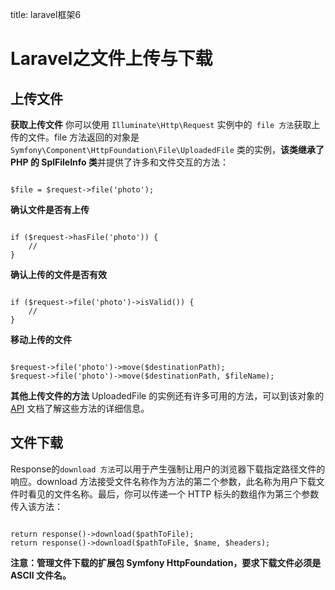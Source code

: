 title: laravel框架6 

#  Laravel之文件上传与下载 
##  上传文件 
**获取上传文件**
你可以使用 ` Illuminate\Http\Request ` 实例中的`  file 方法 `获取上传的文件。file 方法返回的对象是 ` Symfony\Component\HttpFoundation\File\UploadedFile ` 类的实例，**该类继承了 PHP 的 SplFileInfo 类**并提供了许多和文件交互的方法：
```

$file = $request->file('photo');

```
**确认文件是否有上传**
```

if ($request->hasFile('photo')) {
    //
}

```
**确认上传的文件是否有效**
```

if ($request->file('photo')->isValid()) {
    //
}

```
**移动上传的文件**
```

$request->file('photo')->move($destinationPath);
$request->file('photo')->move($destinationPath, $fileName);

```
**其他上传文件的方法**
UploadedFile 的实例还有许多可用的方法，可以到该对象的 [API](http://api.symfony.com/2.7/Symfony/Component/HttpFoundation/File/UploadedFile.html) 文档了解这些方法的详细信息。

##  文件下载 
Response的` download 方法 `可以用于产生强制让用户的浏览器下载指定路径文件的响应。download 方法接受文件名称作为方法的第二个参数，此名称为用户下载文件时看见的文件名称。最后，你可以传递一个 HTTP 标头的数组作为第三个参数传入该方法：
```

return response()->download($pathToFile);
return response()->download($pathToFile, $name, $headers);

```
**注意：管理文件下载的扩展包 Symfony HttpFoundation，要求下载文件必须是 ASCII 文件名。**

